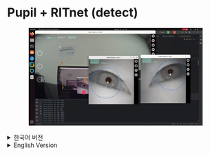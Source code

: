 # Pupil + RITnet (detect)
<p align="center">
  <img src="https://raw.githubusercontent.com/byeongkang/pupil_with_RITnet/develop/1.png" width="80%" alt="Example workflow image"/>
</p>



<details>
  <summary>한국어 버전</summary>

  ## 소개
  - **프로젝트 개요:**  
    Pupil의 기존 C++ 기반 detect 기능을 RITnet으로 대체하였습니다.

  ## 설치
  - **필수 라이브러리:**  
    - [Pupil](https://github.com/pupil-labs/pupil)에 필요한 라이브러리  
    - [RITnet](https://github.com/AayushKrChaudhary/RITnet)에 필요한 라이브러리  
    - 위 라이브러리들을 사전에 설치한 후 사용하면 됩니다.

  ## 사용법
  - **실행 방법:**  
    인자 값이 이미 설정되어 있으므로, 단순히 `main.py`를 실행하면 자동으로 "capture" 프로세스가 시작됩니다.

  ## 수정 내역
  - **변경 파일:**  
    `pupil_src/shared_moduls/pupil_detector_plugins` 디렉토리 내의  
    - `detector_2d_plugin.py`
    - `detector_base_plugin.py`
    - `pye3d_plugin.py`
  - **주요 변경 사항:**  
    - 위 파일들에 RITnet을 활용한 새로운 메서드 추가 및 기존 메서드 변경이 이루어졌습니다.
    - 부가적인 메서드 및 코드 수정이 포함되어 있습니다.
    - 원래 [DeepVOG](https://github.com/pydsgz/DeepVOG)와 [edgaze](https://github.com/horizon-research/edgaze)를 활용한 detect 기능도 고려되었으나, 최종적으로 RITnet만 사용하였습니다. (차후 코드 정리 예정)

  ## 실행 환경
  - **테스트 환경:**  
    RTX 4090에서 테스트 완료
  - **주의 사항:**  
    코드 실행 시, `eye0`와 `eye1` 카메라의 해상도를 **400 x 400**으로 설정해야 합니다.  
    (192 x 192 해상도에서는 pupil 인식률이 크게 떨어집니다.)

  ## 참고 자료
  - [Pupil by Pupil-labs](https://github.com/pupil-labs/pupil)
  - [RITnet](https://github.com/AayushKrChaudhary/RITnet)
  - [DeepVOG](https://github.com/pydsgz/DeepVOG) (초기 구상)
  - [edgaze](https://github.com/horizon-research/edgaze) (초기 구상)

  ## 라이선스
  - 이 프로젝트는 [Pupil](https://github.com/pupil-labs/pupil) 프로젝트의 일부 코드를 포함하고 있으며, 해당 코드는 **LGPL-3.0** 또는 **GPL-3.0** 라이선스 하에 배포됩니다.
  - 또한, 이 프로젝트는 [RITnet](https://github.com/AayushKrChaudhary/RITnet)의 코드를 포함하고 있으며, 해당 코드는 **MIT License**에 따라 배포됩니다.
  - 본 리포지토리 내에서 수정 및 추가한 코드는 **LGPL-3.0** 라이선스 하에 배포됩니다.
  - 자세한 내용은 프로젝트 루트의 [LICENSE](LICENSE) 파일을 참조하시기 바랍니다.

</details>

<details>
  <summary>English Version</summary>

  ## Overview
  - **Project Summary:**  
    The original C++ based detection functionality of Pupil has been replaced with RITnet.

  ## Installation
  - **Required Libraries:**  
    - Libraries required for [Pupil](https://github.com/pupil-labs/pupil)  
    - Libraries required for [RITnet](https://github.com/AayushKrChaudhary/RITnet)  
    - Please install these dependencies in advance.

  ## Usage
  - **How to Run:**  
    With preset arguments, simply running `main.py` will automatically start the "capture" process.

  ## Modifications
  - **Modified Files:**  
    The following files located in `pupil_src/shared_moduls/pupil_detector_plugins` have been updated:
    - `detector_2d_plugin.py`
    - `detector_base_plugin.py`
    - `pye3d_plugin.py`
  - **Key Changes:**  
    - New methods utilizing RITnet have been added and existing methods modified.
    - Additional code changes and enhancements have been made.
    - Although initial plans included detection methods using [DeepVOG](https://github.com/pydsgz/DeepVOG) and [edgaze](https://github.com/horizon-research/edgaze), ultimately only RITnet was used. (Future code cleanup is planned.)

  ## Environment
  - **Test Environment:**  
    Tested on an RTX 4090.
  - **Important Note:**  
    When running the code, ensure that the camera resolution for both `eye0` and `eye1` is set to **400 x 400**.  
    (A resolution of 192 x 192 significantly reduces the pupil detection rate.)

  ## References
  - [Pupil by Pupil-labs](https://github.com/pupil-labs/pupil)
  - [RITnet](https://github.com/AayushKrChaudhary/RITnet)
  - [DeepVOG](https://github.com/pydsgz/DeepVOG)
  - [edgaze](https://github.com/horizon-research/edgaze)

  ## License
  - This project incorporates portions of the [Pupil](https://github.com/pupil-labs/pupil) project, which is distributed under the **LGPL-3.0** and **GPL-3.0** licenses.
  - Additionally, this project includes code from [RITnet](https://github.com/AayushKrChaudhary/RITnet), which is licensed under the **MIT License**.
  - Modifications and additions made in this repository are distributed under the **LGPL-3.0** license.
  - For further details, please refer to the [LICENSE](LICENSE) file in the root of this repository.

</details>
